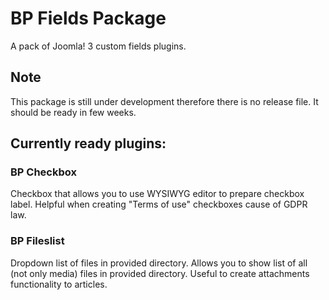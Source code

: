 # BP Fields Package
A pack of Joomla! 3 custom fields plugins.

## Note
This package is still under development therefore there is no release file. It should be ready in few weeks.

## Currently ready plugins:

### BP Checkbox
Checkbox that allows you to use WYSIWYG editor to prepare checkbox label. Helpful when creating "Terms of use" checkboxes
cause of GDPR law.

### BP Fileslist
Dropdown list of files in provided directory. Allows you to show list of all (not only media) files in provided directory.
Useful to create attachments functionality to articles.

